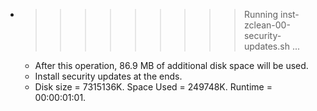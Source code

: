 * >>>>>>>>> Running inst-zclean-00-security-updates.sh ...
  * After this operation, 86.9 MB of additional disk space will be used.
  * Install security updates at the ends.
  * Disk size = 7315136K. Space Used = 249748K. Runtime = 00:00:01:01.
